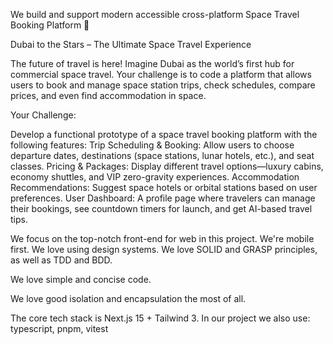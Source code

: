 We build and support modern accessible cross-platform Space Travel Booking Platform 🚀

Dubai to the Stars – The Ultimate Space Travel Experience

The future of travel is here! Imagine Dubai as the world’s first hub for commercial space travel. Your challenge is to code a platform that allows users to book and manage space station trips, check schedules, compare prices, and even find accommodation in space.

Your Challenge:

Develop a functional prototype of a space travel booking platform with the following features:
Trip Scheduling & Booking: Allow users to choose departure dates, destinations (space stations, lunar hotels, etc.), and seat classes.
Pricing & Packages: Display different travel options—luxury cabins, economy shuttles, and VIP zero-gravity experiences.
Accommodation Recommendations: Suggest space hotels or orbital stations based on user preferences.
User Dashboard: A profile page where travelers can manage their bookings, see countdown timers for launch, and get AI-based travel tips.

We focus on the top-notch front-end for web in this project. We're mobile first. We love using design systems. We love SOLID and GRASP principles, as well as TDD and BDD.

We love simple and concise code.

We love good isolation and encapsulation the most of all.

The core tech stack is Next.js 15 + Tailwind 3. In our project we also use: typescript, pnpm, vitest
